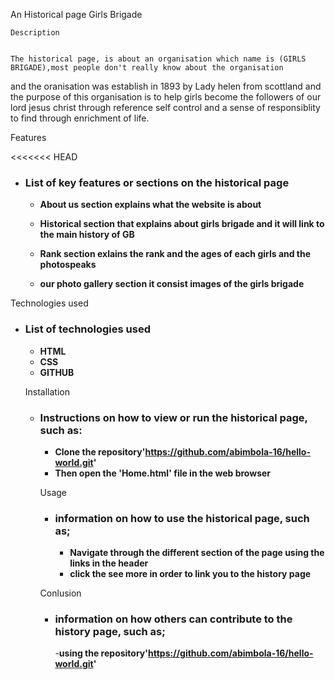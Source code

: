 An Historical page 
 Girls Brigade

    Description


    The historical page, is about an organisation which name is (GIRLS BRIGADE),most people don't really know about the organisation
   and the oranisation was establish in 1893 by Lady helen  from scottland and the purpose of this organisation is to help girls become the followers
   of our lord jesus christ through reference self control and a sense of responsiblity to find through enrichment of life.

   Features

<<<<<<< HEAD
 -  ### List of key features or sections on the historical page
   
    - **About us section explains what the website is about**
   
    - **Historical section that explains about girls brigade and it will link to the main history of GB**

    - **Rank section exlains the rank and the ages of each girls and the photospeaks**
      
    - **our photo gallery section it consist images of the girls brigade**

  Technologies used



  - ### List of technologies used
     - **HTML**
     - **CSS**
     - **GITHUB**



    Installation





     - ### Instructions on how to view or run the historical page, such as:
        - **Clone the repository'https://github.com/abimbola-16/hello-world.git'**
        - **Then open the 'Home.html' file in the web browser**

       Usage

         - ### information on how to use the historical page, such as;
             - **Navigate through the different section of the page using the links in the header**
             - **click the see more in order to link you to the history page**



       Conlusion

          - ### information on how others can contribute to the history page, such as;
             -**using the repository'https://github.com/abimbola-16/hello-world.git'**   

